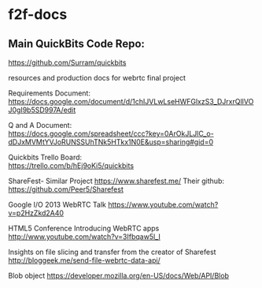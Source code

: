 f2f-docs
========

## Main QuickBits Code Repo:
https://github.com/Surram/quickbits

resources and production docs for webrtc final project

Requirements Document:<br>
https://docs.google.com/document/d/1chIJVLwLseHWFGlxzS3_DJrxrQlIVOJ0gI9b5SD997A/edit

Q and A Document:<br>
https://docs.google.com/spreadsheet/ccc?key=0ArOkJLJlC_o-dDJxMVMtYVJoRUNSSUhTNk5HTkx1N0E&usp=sharing#gid=0

Quickbits Trello Board:<br>
https://trello.com/b/hEj9oKi5/quickbits

ShareFest- Similar Project
https://www.sharefest.me/
Their github: https://github.com/Peer5/Sharefest

Google I/O 2013 WebRTC Talk
https://www.youtube.com/watch?v=p2HzZkd2A40

HTML5 Conference Introducing WebRTC apps
http://www.youtube.com/watch?v=3Ifbqaw5l_I

Insights on file slicing and transfer from the creator of Sharefest
http://bloggeek.me/send-file-webrtc-data-api/

Blob object
https://developer.mozilla.org/en-US/docs/Web/API/Blob
